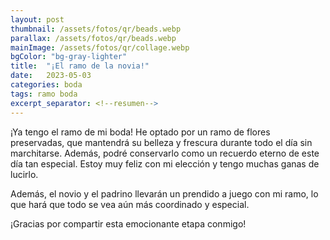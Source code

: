 ```yaml
---
layout: post
thumbnail: /assets/fotos/qr/beads.webp
parallax: /assets/fotos/qr/beads.webp
mainImage: /assets/fotos/qr/collage.webp
bgColor: "bg-gray-lighter"
title:  "¡El ramo de la novia!"
date:   2023-05-03
categories: boda
tags: ramo boda
excerpt_separator: <!--resumen-->
---
```


¡Ya tengo el ramo de mi boda! He optado por un ramo de flores preservadas, que mantendrá su belleza y frescura durante todo el día sin marchitarse. Además, podré conservarlo como un recuerdo eterno de este día tan especial. Estoy muy feliz con mi elección y tengo muchas ganas de lucirlo. 

Además, el novio y el padrino llevarán un prendido a juego con mi ramo, lo que hará que todo se vea aún más coordinado y especial. 

¡Gracias por compartir esta emocionante etapa conmigo!
